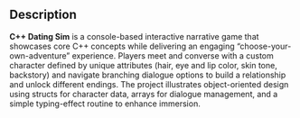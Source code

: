 ## Description
**C++ Dating Sim** is a console-based interactive narrative game that showcases core C++ concepts while delivering an engaging “choose-your-own-adventure” experience. Players meet and converse with a custom character defined by unique attributes (hair, eye and lip color, skin tone, backstory) and navigate branching dialogue options to build a relationship and unlock different endings. The project illustrates object-oriented design using structs for character data, arrays for dialogue management, and a simple typing-effect routine to enhance immersion.
